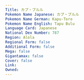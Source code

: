 ```yaml
---
﻿Title: カプ・ブルル
Pokemon Name Japanese: カプ・ブルル
Pokemon Name German: Kapu-Toro
Pokemon Name English: Tapu Bulu
Language Card: Japanese
National Dex Number: 787
Region: Alola
Regional Form: false
Additional Form: false
Mega: false
Gigantamax: false
Cover: false
Link: 
Owned: 
---
```

